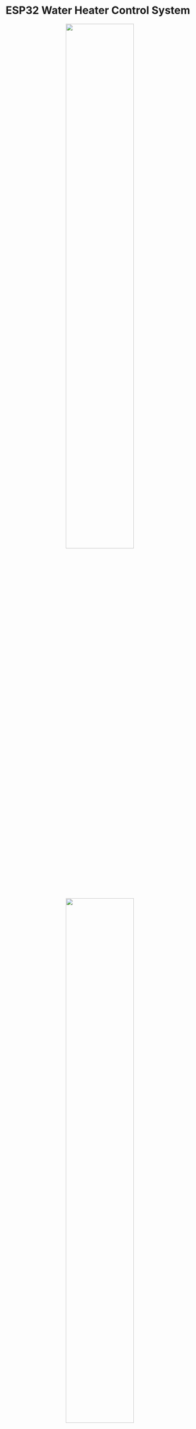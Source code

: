 # ESP32 Water Heater Control System

<p align="center">
  <img src="docs/photo1.jpg" width="60%" />
  <img src="docs/photo2.jpg" width="60%" />
</p>

## 📝 Description
Electric water heater control system based on ESP32, designed for cleaning and sterilization applications. This system provides:

Core Functions:
- Precise water heating control through PID regulation
- Real-time pressure monitoring for safety
- Automated Clean-In-Place (CIP) programs
- Future-ready for sterilization cycles

Control & Monitoring:
- Local web interface for direct control
- MQTT integration for remote monitoring
- REST API for system integration
- Real-time data streaming for process validation

Primary Applications:
- Process water temperature control
- Clean-In-Place (CIP) operations

The system heats water to precise temperatures, maintaining tight control for consistent cleaning and sterilization processes. All parameters are continuously monitored and logged, ensuring process validation and traceability.

## Key Features

### Temperature Control
- PID control with auto-tuning capabilities
- Separate startup and maintenance modes
- Configurable hysteresis
- Precision PT100 temperature sensing

### Safety Systems
- Real-time pressure monitoring
- Temperature limit protection
- Automated emergency shutdown
- Error detection

### Remote Monitoring & Control
- MQTT integration
- Web-based dashboard
- Real-time data visualization
- Secure OTA updates

### Process Programs
- CIP (Clean-In-Place) automation
- Pressure sterilization cycle
- Custom program support

---

## 🛠️ Hardware Requirements

### Core Components
- **ESP32-S3 Development Board**
- **PT100 Temperature Sensor**
- **MAX31865 RTD Amplifier**
- **Industrial Pressure Sensor (4-20mA)**
- **Solid State Relay/MOSFET for heater control**
- **24V DC Power Supply**

### Pin Configuration
#### Temperature Sensor (MAX31865):
- `CS`  -> GPIO22  
- `DI`  -> GPIO23  
- `DO`  -> GPIO24  
- `CLK` -> GPIO25  

#### Pressure Sensor:
- `ADC` -> GPIO18  

#### Heating Control:
- `SSR` -> GPIO5  

---

## 🔧 Software Requirements

### Development Environment
- **Arduino IDE 2.0+**
- **ESP32 Board Package (2.0.5+)**
- **VS Code + Platform IO (optional)**

### Required Libraries
Install via Arduino Library Manager:
- `AsyncMqttClient`
- `ArduinoJson`
- `Adafruit_MAX31865`
- `ESPAsyncWebServer`
- `ElegantOTA`

---

## 📦 Installation

### ESP32 Board Setup
- Open Arduino IDE
- Go to File > Preferences
- Add to Additional Board Manager URLs:
https://dl.espressif.com/dl/package_esp32_index.json
https://raw.githubusercontent.com/espressif/arduino-esp32/gh-pages/package_esp32_index.json
- Go to Tools > Board > Boards Manager
- Install esp32 by Espressif Systems
- Select ESP32 Dev Module

### Library Installation
Install required libraries via the Arduino Library Manager:
- `AsyncMqttClient`
- `ArduinoJson`
- `Adafruit_MAX31865`
- `ESPAsyncWebServer`
- `ElegantOTA`

### Configuration
1. Copy `private_config.h.example` to `config.h` and set WiFi credentials.
2. Set variables in `config.h`.
3. Configure MQTT broker settings.
4. Adjust PID parameters if needed.

---

## 🏗️ Architecture

### Core Components
- **StateMachine:** Main program orchestrator  
- **PIDManager:** Temperature control logic  
- **SafetySystem:** Safety monitoring and emergency handling  
- **MQTTClient:** Remote communication  
- **WebServerManager:** Web interface and OTA updates  

### Task Distribution
- **Core 0:** Network tasks (MQTT, Web Server)  
- **Core 1:** Process control (PID, Sensors)  

---
## 🏗️ Network Architecture

The system integrates multiple network layers for robust control and monitoring:

```mermaid
graph TD
    ESP[ESP32 Water Heater]
    ROUTER[Router]
    MQTT[MQTT Broker]
    WEB[Web Interface]
    DB[(Database)]
    
    %% Connections
    ESP -- "WiFi" --> ROUTER
    ESP -- "Sensor Data & Status" --> MQTT
    ESP -- "Web Control & API" --> WEB
    WEB -- "User Commands" --> ESP
    MQTT -- "Commands" --> ESP
    MQTT --> DB
    ROUTER --> MQTT
    ROUTER --> WEB
    
    %% Styles
    classDef esp fill:#4fc3f7,stroke:#fff,stroke-width:2px,color:#000
    classDef network fill:#81c784,stroke:#fff,stroke-width:2px,color:#000
    classDef interface fill:#ffb74d,stroke:#fff,stroke-width:2px,color:#000
    classDef text fill:#424242,color:#fff
    
    class ESP esp
    class ROUTER,MQTT,DB network
    class WEB interface

    linkStyle default stroke-width:2px
```

---

## 📡 Data Management & Server Integration

### Real-time Data Collection
- Continuous sensor data sampling
- JSON-formatted data packets
- Configurable sampling rates
- Automatic data validation

### MQTT Integration
- Broker: Mosquitto MQTT server
- Topics structure for organized data flow
- Real-time data publishing
- Command subscription for remote control

### Database Connectivity
- Compatible with InfluxDB/MongoDB
- Time-series data storage
- Historical data analysis
- Performance metrics tracking

---

## 🌐 Web Interface & API Endpoints

- Program Control : `http://[ESP_IP]/program`
- Data sensors Page : `http://[ESP_IP]/data`
- OTA Updates : `http://[ESP_IP]/update`
- API :
    - System status information : `http://[ESP_IP]/api/status`
    - System metrics and device info : `http://[ESP_IP]/api/system`
    - Data Page : `http://[ESP_IP]/api/data`
    - Start CIP program : `http://[ESP_IP]/cip?temp=XX&duration=YY`
    - Stop all running programs : `http://[ESP_IP]/stop`

---

## 🔒 Security Features
- IP-based OTA access control  
- Basic authentication for web interface  
- MQTT authentication support  
- Update attempt limiting  
- Firmware signature verification  

### 📊 Monitoring & Debugging
- Serial output at 115200 baud
- MQTT status messages
- Web-based real-time monitoring
- System health metrics collection
